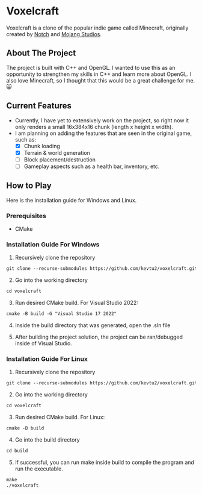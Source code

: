 # Voxelcraft
Voxelcraft is a clone of the popular indie game called Minecraft, originally created by [Notch](https://x.com/notch?ref_src=twsrc%5Egoogle%7Ctwcamp%5Eserp%7Ctwgr%5Eauthor) and [Mojang Studios](https://www.minecraft.net/en-us/article/meet-mojang-studios).

## About The Project
The project is built with C++ and OpenGL. I wanted to use this as an opportunity to strengthen my skills in C++ and learn more about OpenGL. I also love Minecraft, so I thought that this would be a great challenge for me. 😺
## Current Features
* Currently, I have yet to extensively work on the project, so right now it only renders a small 16x384x16 chunk (length x height x width).
* I am planning on adding the features that are seen in the original game, such as:
  - [x] Chunk loading
  - [x] Terrain & world generation
  - [ ] Block placement/destruction
  - [ ] Gameplay aspects such as a health bar, inventory, etc.
 
## How to Play
Here is the installation guide for Windows and Linux.

### Prerequisites
* CMake

### Installation Guide For Windows
1. Recursively clone the repository
```markdown
git clone --recurse-submodules https://github.com/kevtu2/voxelcraft.git
```
2. Go into the working directory
```markdown
cd voxelcraft
```
3. Run desired CMake build.
For Visual Studio 2022:
```markdown
cmake -B build -G "Visual Studio 17 2022"
```
4. Inside the build directory that was generated, open the .sln file

5. After building the project solution, the project can be ran/debugged inside of Visual Studio.

###  Installation Guide For Linux
1. Recursively clone the repository
```markdown
git clone --recurse-submodules https://github.com/kevtu2/voxelcraft.git
```
2. Go into the working directory
```markdown
cd voxelcraft
```
3. Run desired CMake build.
For Linux:
```markdown
cmake -B build
```
4. Go into the build directory
```markdown
cd build
```
5. If successful, you can run make inside build to compile the program and run the executable.
```markdown
make
./voxelcraft
```

